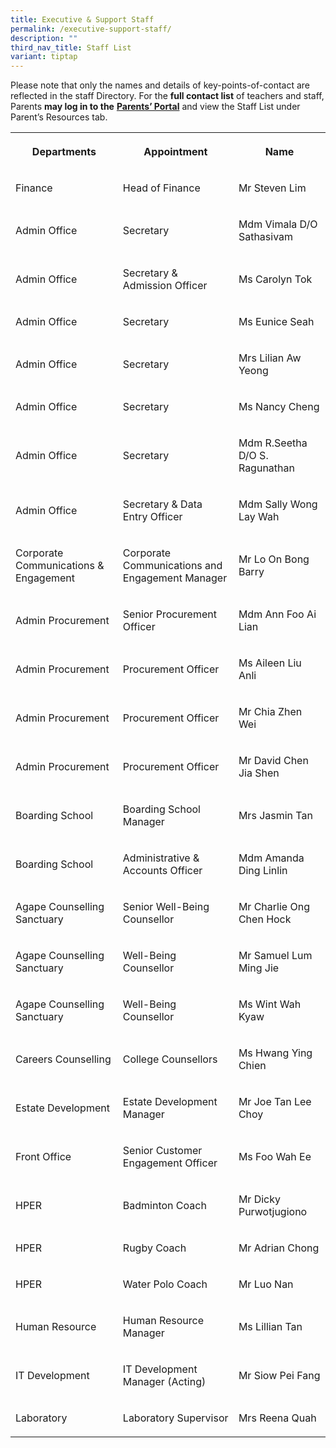 ```yaml
---
title: Executive & Support Staff
permalink: /executive-support-staff/
description: ""
third_nav_title: Staff List
variant: tiptap
---
```

<p>Please note that only the names and details of key-points-of-contact are
reflected in the staff Directory. For the <strong>full contact list</strong> of
teachers and staff, Parents <strong>may log in to the</strong>  <strong><a href="http://lms.acsindep.edu.sg/ACSIndep/logon_new.aspx?type=parents" rel="noopener noreferrer nofollow" target="_blank">Parents’ Portal</a></strong> and
view the Staff List under Parent’s Resources tab.</p>
<table>
<tbody>
<tr>
<th rowspan="1" colspan="1">
<p>Departments</p>
</th>
<th rowspan="1" colspan="1">
<p>Appointment</p>
</th>
<th rowspan="1" colspan="1">
<p>Name</p>
</th>
</tr>
<tr>
<td rowspan="1" colspan="1">
<p>Finance</p>
</td>
<td rowspan="1" colspan="1">
<p>Head of Finance</p>
</td>
<td rowspan="1" colspan="1">
<p>Mr Steven Lim</p>
</td>
</tr>
<tr>
<td rowspan="1" colspan="1">
<p>Admin Office</p>
</td>
<td rowspan="1" colspan="1">
<p>Secretary</p>
</td>
<td rowspan="1" colspan="1">
<p>Mdm Vimala D/O Sathasivam</p>
</td>
</tr>
<tr>
<td rowspan="1" colspan="1">
<p>Admin Office</p>
</td>
<td rowspan="1" colspan="1">
<p>Secretary &amp; Admission Officer</p>
</td>
<td rowspan="1" colspan="1">
<p>Ms Carolyn Tok</p>
</td>
</tr>
<tr>
<td rowspan="1" colspan="1">
<p>Admin Office</p>
</td>
<td rowspan="1" colspan="1">
<p>Secretary</p>
</td>
<td rowspan="1" colspan="1">
<p>Ms Eunice Seah</p>
</td>
</tr>
<tr>
<td rowspan="1" colspan="1">
<p>Admin Office</p>
</td>
<td rowspan="1" colspan="1">
<p>Secretary</p>
</td>
<td rowspan="1" colspan="1">
<p>Mrs Lilian Aw Yeong</p>
</td>
</tr>
<tr>
<td rowspan="1" colspan="1">
<p>Admin Office</p>
</td>
<td rowspan="1" colspan="1">
<p>Secretary</p>
</td>
<td rowspan="1" colspan="1">
<p>Ms Nancy Cheng</p>
</td>
</tr>
<tr>
<td rowspan="1" colspan="1">
<p>Admin Office</p>
</td>
<td rowspan="1" colspan="1">
<p>Secretary</p>
</td>
<td rowspan="1" colspan="1">
<p>Mdm R.Seetha D/O S. Ragunathan</p>
</td>
</tr>
<tr>
<td rowspan="1" colspan="1">
<p>Admin Office</p>
</td>
<td rowspan="1" colspan="1">
<p>Secretary &amp; Data Entry Officer</p>
</td>
<td rowspan="1" colspan="1">
<p>Mdm Sally Wong Lay Wah</p>
</td>
</tr>
<tr>
<td rowspan="1" colspan="1">
<p>Corporate Communications &amp; Engagement</p>
</td>
<td rowspan="1" colspan="1">
<p>Corporate Communications and Engagement Manager</p>
</td>
<td rowspan="1" colspan="1">
<p>Mr Lo On Bong Barry</p>
</td>
</tr>
<tr>
<td rowspan="1" colspan="1">
<p>Admin Procurement</p>
</td>
<td rowspan="1" colspan="1">
<p>Senior Procurement Officer</p>
</td>
<td rowspan="1" colspan="1">
<p>Mdm Ann Foo Ai Lian</p>
</td>
</tr>
<tr>
<td rowspan="1" colspan="1">
<p>Admin Procurement</p>
</td>
<td rowspan="1" colspan="1">
<p>Procurement Officer</p>
</td>
<td rowspan="1" colspan="1">
<p>Ms Aileen Liu Anli</p>
</td>
</tr>
<tr>
<td rowspan="1" colspan="1">
<p>Admin Procurement</p>
</td>
<td rowspan="1" colspan="1">
<p>Procurement Officer</p>
</td>
<td rowspan="1" colspan="1">
<p>Mr Chia Zhen Wei</p>
</td>
</tr>
<tr>
<td rowspan="1" colspan="1">
<p>Admin Procurement</p>
</td>
<td rowspan="1" colspan="1">
<p>Procurement Officer</p>
</td>
<td rowspan="1" colspan="1">
<p>Mr David Chen Jia Shen</p>
</td>
</tr>
<tr>
<td rowspan="1" colspan="1">
<p>Boarding School</p>
</td>
<td rowspan="1" colspan="1">
<p>Boarding School Manager</p>
</td>
<td rowspan="1" colspan="1">
<p>Mrs Jasmin Tan</p>
</td>
</tr>
<tr>
<td rowspan="1" colspan="1">
<p>Boarding School</p>
</td>
<td rowspan="1" colspan="1">
<p>Administrative &amp; Accounts Officer</p>
</td>
<td rowspan="1" colspan="1">
<p>Mdm Amanda Ding Linlin</p>
</td>
</tr>
<tr>
<td rowspan="1" colspan="1">
<p>Agape Counselling Sanctuary</p>
</td>
<td rowspan="1" colspan="1">
<p>Senior Well-Being Counsellor</p>
</td>
<td rowspan="1" colspan="1">
<p>Mr Charlie Ong Chen Hock</p>
</td>
</tr>
<tr>
<td rowspan="1" colspan="1">
<p>Agape Counselling Sanctuary</p>
</td>
<td rowspan="1" colspan="1">
<p>Well-Being Counsellor</p>
</td>
<td rowspan="1" colspan="1">
<p>Mr Samuel Lum Ming Jie</p>
</td>
</tr>
<tr>
<td rowspan="1" colspan="1">
<p>Agape Counselling Sanctuary</p>
</td>
<td rowspan="1" colspan="1">
<p>Well-Being Counsellor</p>
</td>
<td rowspan="1" colspan="1">
<p>Ms Wint Wah Kyaw</p>
</td>
</tr>
<tr>
<td rowspan="1" colspan="1">
<p>Careers Counselling</p>
</td>
<td rowspan="1" colspan="1">
<p>College Counsellors</p>
</td>
<td rowspan="1" colspan="1">
<p>Ms Hwang Ying Chien</p>
</td>
</tr>
<tr>
<td rowspan="1" colspan="1">
<p>Estate Development</p>
</td>
<td rowspan="1" colspan="1">
<p>Estate Development Manager</p>
</td>
<td rowspan="1" colspan="1">
<p>Mr Joe Tan Lee Choy</p>
</td>
</tr>
<tr>
<td rowspan="1" colspan="1">
<p>Front Office</p>
</td>
<td rowspan="1" colspan="1">
<p>Senior Customer Engagement Officer</p>
</td>
<td rowspan="1" colspan="1">
<p>Ms Foo Wah Ee</p>
</td>
</tr>
<tr>
<td rowspan="1" colspan="1">
<p>HPER</p>
</td>
<td rowspan="1" colspan="1">
<p>Badminton Coach</p>
</td>
<td rowspan="1" colspan="1">
<p>Mr Dicky Purwotjugiono</p>
</td>
</tr>
<tr>
<td rowspan="1" colspan="1">
<p>HPER</p>
</td>
<td rowspan="1" colspan="1">
<p>Rugby Coach</p>
</td>
<td rowspan="1" colspan="1">
<p>Mr Adrian Chong</p>
</td>
</tr>
<tr>
<td rowspan="1" colspan="1">
<p>HPER</p>
</td>
<td rowspan="1" colspan="1">
<p>Water Polo Coach</p>
</td>
<td rowspan="1" colspan="1">
<p>Mr Luo Nan</p>
</td>
</tr>
<tr>
<td rowspan="1" colspan="1">
<p>Human Resource</p>
</td>
<td rowspan="1" colspan="1">
<p>Human Resource Manager</p>
</td>
<td rowspan="1" colspan="1">
<p>Ms Lillian Tan</p>
</td>
</tr>
<tr>
<td rowspan="1" colspan="1">
<p>IT Development</p>
</td>
<td rowspan="1" colspan="1">
<p>IT Development Manager (Acting)</p>
</td>
<td rowspan="1" colspan="1">
<p>Mr Siow Pei Fang</p>
</td>
</tr>
<tr>
<td rowspan="1" colspan="1">
<p>Laboratory</p>
</td>
<td rowspan="1" colspan="1">
<p>Laboratory Supervisor</p>
</td>
<td rowspan="1" colspan="1">
<p>Mrs Reena Quah</p>
</td>
</tr>
</tbody>
</table>
<p>&nbsp;</p>